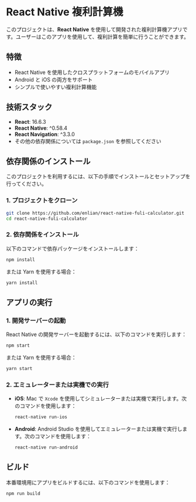 # React Native 複利計算機

このプロジェクトは、**React Native** を使用して開発された複利計算機アプリです。ユーザーはこのアプリを使用して、複利計算を簡単に行うことができます。

## 特徴

- React Native を使用したクロスプラットフォームのモバイルアプリ
- Android と iOS の両方をサポート
- シンプルで使いやすい複利計算機能

## 技術スタック

- **React**: 16.6.3
- **React Native**: ^0.58.4
- **React Navigation**: ^3.3.0
- その他の依存関係については `package.json` を参照してください

## 依存関係のインストール

このプロジェクトを利用するには、以下の手順でインストールとセットアップを行ってください。

### 1. プロジェクトをクローン

```bash
git clone https://github.com/enlian/react-native-fuli-calculator.git
cd react-native-fuli-calculator
```

### 2. 依存関係をインストール

以下のコマンドで依存パッケージをインストールします：

```bash
npm install
```

または Yarn を使用する場合：

```bash
yarn install
```

## アプリの実行

### 1. 開発サーバーの起動

React Native の開発サーバーを起動するには、以下のコマンドを実行します：

```bash
npm start
```

または Yarn を使用する場合：

```bash
yarn start
```

### 2. エミュレーターまたは実機での実行

- **iOS**: Mac で `Xcode` を使用してシミュレーターまたは実機で実行します。次のコマンドを使用します：

  ```bash
  react-native run-ios
  ```

- **Android**: Android Studio を使用してエミュレーターまたは実機で実行します。次のコマンドを使用します：

  ```bash
  react-native run-android
  ```

## ビルド

本番環境用にアプリをビルドするには、以下のコマンドを使用します：

```bash
npm run build
```

